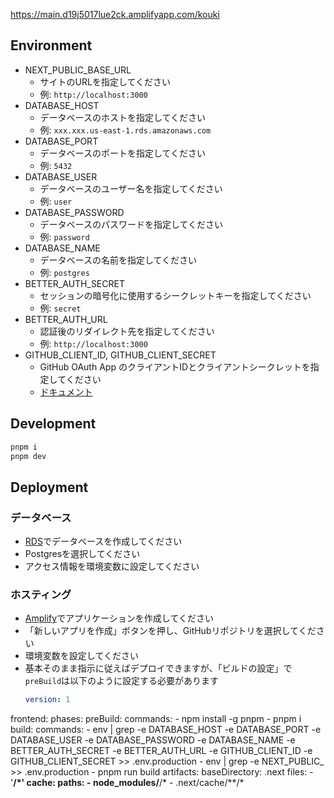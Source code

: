 https://main.d19j5017lue2ck.amplifyapp.com/kouki

## Environment

- NEXT_PUBLIC_BASE_URL
  - サイトのURLを指定してください
  - 例: `http://localhost:3000`
- DATABASE_HOST
  - データベースのホストを指定してください
  - 例: `xxx.xxx.us-east-1.rds.amazonaws.com`
- DATABASE_PORT
  - データベースのポートを指定してください
  - 例: `5432`
- DATABASE_USER
  - データベースのユーザー名を指定してください
  - 例: `user`
- DATABASE_PASSWORD
  - データベースのパスワードを指定してください
  - 例: `password`
- DATABASE_NAME
  - データベースの名前を指定してください
  - 例: `postgres`
- BETTER_AUTH_SECRET
  - セッションの暗号化に使用するシークレットキーを指定してください
  - 例: `secret`
- BETTER_AUTH_URL
  - 認証後のリダイレクト先を指定してください
  - 例: `http://localhost:3000`
- GITHUB_CLIENT_ID, GITHUB_CLIENT_SECRET
  - GitHub OAuth App のクライアントIDとクライアントシークレットを指定してください
  - [ドキュメント](https://docs.github.com/ja/apps/oauth-apps/building-oauth-apps/creating-an-oauth-app)

## Development
```bash
pnpm i
pnpm dev
```

## Deployment

### データベース
- [RDS](https://us-east-1.console.aws.amazon.com/rds/home?region=us-east-1#)でデータベースを作成してください
- Postgresを選択してください
- アクセス情報を環境変数に設定してください

### ホスティング
- [Amplify](https://us-east-1.console.aws.amazon.com/amplify/apps)でアプリケーションを作成してください
- 「新しいアプリを作成」ボタンを押し、GitHubリポジトリを選択してください
- 環境変数を設定してください
- 基本そのまま指示に従えばデプロイできますが、「ビルドの設定」で`preBuild`は以下のように設定する必要があります
  ```yml
  version: 1
frontend:
  phases:
    preBuild:
      commands:
        - npm install -g pnpm
        - pnpm i
    build:
      commands:
        - env | grep -e DATABASE_HOST -e DATABASE_PORT -e DATABASE_USER -e DATABASE_PASSWORD -e DATABASE_NAME -e BETTER_AUTH_SECRET -e BETTER_AUTH_URL -e GITHUB_CLIENT_ID -e GITHUB_CLIENT_SECRET >> .env.production
        - env | grep -e NEXT_PUBLIC_ >> .env.production
        - pnpm run build
  artifacts:
    baseDirectory: .next
    files:
      - '**/*'
  cache:
    paths:
      - node_modules/**/*
      - .next/cache/**/*
  ```